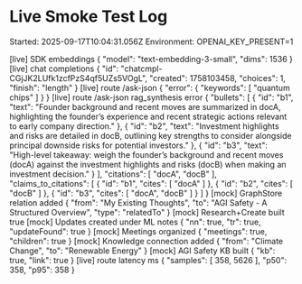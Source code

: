 # Live Smoke Test Log
Started: 2025-09-17T10:04:31.056Z
Environment: OPENAI_KEY_PRESENT=1

[live] SDK embeddings {
  "model": "text-embedding-3-small",
  "dims": 1536
}
[live] chat completions {
  "id": "chatcmpl-CGjJK2LUfk1zcfPzS4qf5UZs5VOgL",
  "created": 1758103458,
  "choices": 1,
  "finish": "length"
}
[live] route /ask-json {
  "error": {
    "keywords": [
      "quantum chips"
    ]
  }
}
[live] route /ask-json rag_synthesis error {
  "bullets": [
    {
      "id": "b1",
      "text": "Founder background and recent moves are summarized in docA, highlighting the founder’s experience and recent strategic actions relevant to early company direction."
    },
    {
      "id": "b2",
      "text": "Investment highlights and risks are detailed in docB, outlining key strengths to consider alongside principal downside risks for potential investors."
    },
    {
      "id": "b3",
      "text": "High-level takeaway: weigh the founder’s background and recent moves (docA) against the investment highlights and risks (docB) when making an investment decision."
    }
  ],
  "citations": [
    "docA",
    "docB"
  ],
  "claims_to_citations": [
    {
      "id": "b1",
      "cites": [
        "docA"
      ]
    },
    {
      "id": "b2",
      "cites": [
        "docB"
      ]
    },
    {
      "id": "b3",
      "cites": [
        "docA",
        "docB"
      ]
    }
  ]
}
[mock] GraphStore relation added {
  "from": "My Existing Thoughts",
  "to": "AGI Safety - A Structured Overview",
  "type": "relatedTo"
}
[mock] Research+Create built true
[mock] Updates created under ML notes {
  "nn": true,
  "tr": true,
  "updateFound": true
}
[mock] Meetings organized {
  "meetings": true,
  "children": true
}
[mock] Knowledge connection added {
  "from": "Climate Change",
  "to": "Renewable Energy"
}
[mock] AGI Safety KB built {
  "kb": true,
  "link": true
}
[live] route latency ms {
  "samples": [
    358,
    5626
  ],
  "p50": 358,
  "p95": 358
}
